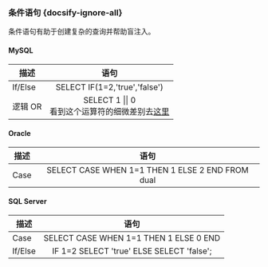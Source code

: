 ### 条件语句 {docsify-ignore-all}

条件语句有助于创建复杂的查询并帮助盲注入。

#### MySQL

| 描述   |      语句     |  
|----------|:-------------:|
| If/Else   |      SELECT IF(1=2,'true','false')    |  
| 逻辑 OR   |      SELECT 1 &#124;&#124; 0<br  /> 看到这个运算符的细微差别去[这里](https://dev.mysql.com/doc/refman/5.7/en/logical-operators.html#operator_or)    |  
 





#### Oracle

| 描述   |      语句     |  
|----------|:-------------:|
|Case     |     SELECT CASE WHEN 1=1 THEN 1 ELSE 2 END FROM dual |




#### SQL Server

| 描述   |      语句     |  
|----------|:-------------:|
| Case   |      SELECT CASE WHEN 1=1 THEN 1 ELSE 0 END     |  
| If/Else   |     IF 1=2 SELECT 'true' ELSE SELECT 'false';     |  

